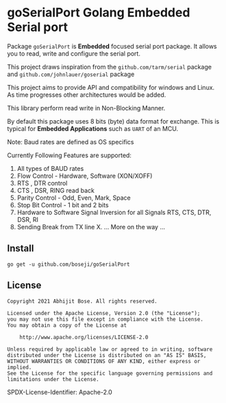 # goSerialPort Golang Embedded Serial port

Package `goSerialPort` is **Embedded** focused serial port package.
It allows you to read, write and configure the serial port.

This project draws inspiration from the `github.com/tarm/serial` package
and `github.com/johnlauer/goserial` package

This project aims to provide API and compatibility for windows and Linux.
As time progresses other architectures would be added.

This library perform read write in Non-Blocking Manner.

By default this package uses 8 bits (byte) data format for exchange.
This is typical for **Embedded Applications** such as `UART` of an MCU.

Note: Baud rates are defined as OS specifics

Currently Following Features are supported:

 1. All types of BAUD rates
 2. Flow Control - Hardware, Software (XON/XOFF)
 3. RTS , DTR control
 4. CTS , DSR, RING read back
 5. Parity Control - Odd, Even, Mark, Space
 6. Stop Bit Control - 1 bit and 2 bits
 7. Hardware to Software Signal Inversion for all Signals RTS, CTS, DTR, DSR, RI
 8. Sending Break from TX line
 X. ... More on the way ...

## Install

```
go get -u github.com/boseji/goSerialPort
```

## License

```
Copyright 2021 Abhijit Bose. All rights reserved.

Licensed under the Apache License, Version 2.0 (the "License");
you may not use this file except in compliance with the License.
You may obtain a copy of the License at

    http://www.apache.org/licenses/LICENSE-2.0

Unless required by applicable law or agreed to in writing, software
distributed under the License is distributed on an "AS IS" BASIS,
WITHOUT WARRANTIES OR CONDITIONS OF ANY KIND, either express or implied.
See the License for the specific language governing permissions and
limitations under the License.
```

SPDX-License-Identifier: Apache-2.0